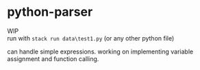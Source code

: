 # python-parser

WIP  
run with `stack run data\test1.py` (or any other python file)  

can handle simple expressions.
working on implementing variable assignment and function calling.
